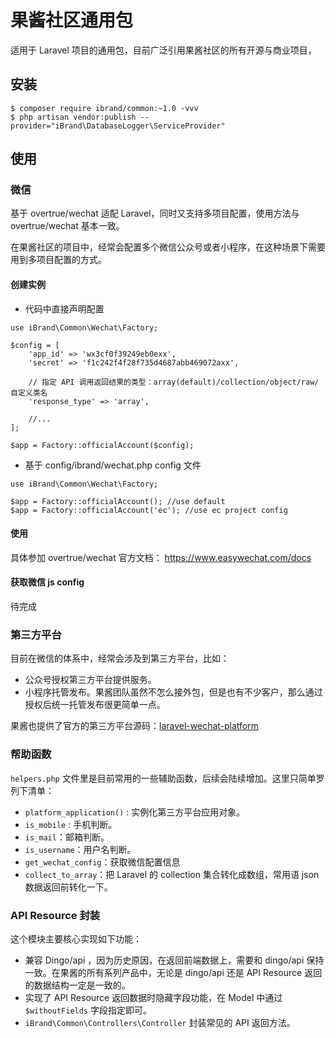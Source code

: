 # 果酱社区通用包

适用于 Laravel 项目的通用包，目前广泛引用果酱社区的所有开源与商业项目，

## 安装

```
$ composer require ibrand/common:~1.0 -vvv
$ php artisan vendor:publish --provider="iBrand\DatabaseLogger\ServiceProvider" 
```

## 使用


### 微信

基于 overtrue/wechat 适配 Laravel，同时又支持多项目配置，使用方法与 overtrue/wechat 基本一致。

在果酱社区的项目中，经常会配置多个微信公众号或者小程序，在这种场景下需要用到多项目配置的方式。


#### 创建实例

- 代码中直接声明配置
```
use iBrand\Common\Wechat\Factory;

$config = [
    'app_id' => 'wx3cf0f39249eb0exx',
    'secret' => 'f1c242f4f28f735d4687abb469072axx',

    // 指定 API 调用返回结果的类型：array(default)/collection/object/raw/自定义类名
    'response_type' => 'array',

    //...
];

$app = Factory::officialAccount($config);
```

- 基于 config/ibrand/wechat.php  config 文件
```
use iBrand\Common\Wechat\Factory;

$app = Factory::officialAccount(); //use default
$app = Factory::officialAccount('ec'); //use ec project config
```

#### 使用

具体参加 overtrue/wechat 官方文档： https://www.easywechat.com/docs

#### 获取微信 js config

待完成


### 第三方平台

目前在微信的体系中，经常会涉及到第三方平台，比如：

- 公众号授权第三方平台提供服务。
- 小程序托管发布。果酱团队虽然不怎么接外包，但是也有不少客户，那么通过授权后统一托管发布很更简单一点。

果酱也提供了官方的第三方平台源码：[laravel-wechat-platform](https://github.com/guojiangclub/laravel-wechat-platform)


### 帮助函数

`helpers.php` 文件里是目前常用的一些辅助函数，后续会陆续增加。这里只简单罗列下清单：

- `platform_application()` :   实例化第三方平台应用对象。
- `is_mobile` : 手机判断。
- `is_mail`：邮箱判断。
- `is_username`：用户名判断。
- `get_wechat_config`：获取微信配置信息
- `collect_to_array`：把 Laravel 的 collection 集合转化成数组，常用语 json 数据返回前转化一下。

### API Resource 封装

这个模块主要核心实现如下功能：

- 兼容 Dingo/api ，因为历史原因，在返回前端数据上，需要和 dingo/api 保持一致。在果酱的所有系列产品中，无论是 dingo/api 还是 API Resource 返回的数据结构一定是一致的。
- 实现了 API Resource 返回数据时隐藏字段功能，在 Model 中通过 `$withoutFields` 字段指定即可。
- `iBrand\Common\Controllers\Controller` 封装常见的 API 返回方法。
